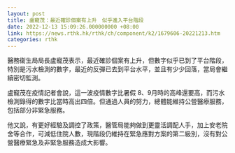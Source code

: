```yaml
---
layout: post
title: 盧寵茂：最近確診個案有上升　似乎進入平台階段
date: 2022-12-13 15:09:26.000000000 +08:00
link: https://news.rthk.hk/rthk/ch/component/k2/1679606-20221213.htm
categories: rthk
---
```


醫務衞生局局長盧寵茂表示，最近確診個案有上升，但數字似乎已到了平台階段，特別是污水檢測的數字，最近的反彈已去到平台水平，並且有少少回落，當局會繼續密切監測。

盧寵茂在疫情記者會說，這一波疫情數字比暑假 8、9月時的高峰還要高，而污水檢測錄得的數字比當時高出四倍。但通過人員的努力，總體能維持公營醫療服務，包括部分非緊急服務。

他又說，有更好經驗及調控了政策，醫管局能夠做到更靈活調配人手，加上安老院舍等合作，可減低住院人數，現階段仍維持在緊急應對方案的第二級別，沒有對公營醫療緊急及非緊急服務造成大影響。
